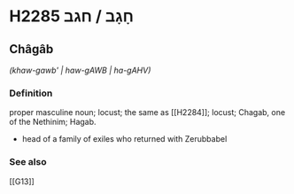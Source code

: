 # H2285 חָגָב / חגב

## Châgâb

_(khaw-gawb' | haw-ɡAWB | ha-ɡAHV)_

### Definition

proper masculine noun; locust; the same as [[H2284]]; locust; Chagab, one of the Nethinim; Hagab.

- head of a family of exiles who returned with Zerubbabel
### See also

[[G13]]

